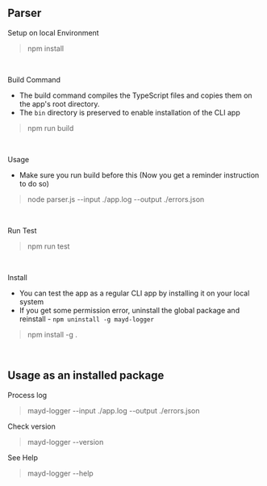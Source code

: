 ## Parser

Setup on local Environment
> npm install

<br>

Build Command
 - The build command compiles the TypeScript files and copies them on the app's root directory.
 - The `bin` directory is preserved to enable installation of the CLI app
> npm run build

<br>

Usage
 - Make sure you run build before this (Now you get a reminder instruction to do so)
> node parser.js --input ./app.log --output ./errors.json

<br>

Run Test
> npm run test

<br>

Install
 - You can test the app as a regular CLI app by installing it on your local system 
 - If you get some permission error, uninstall the global package and reinstall - `npm uninstall -g mayd-logger`
> npm install -g .

<br>

## Usage as an installed package

Process log
> mayd-logger --input ./app.log --output ./errors.json

Check version
> mayd-logger --version


See Help
> mayd-logger --help

